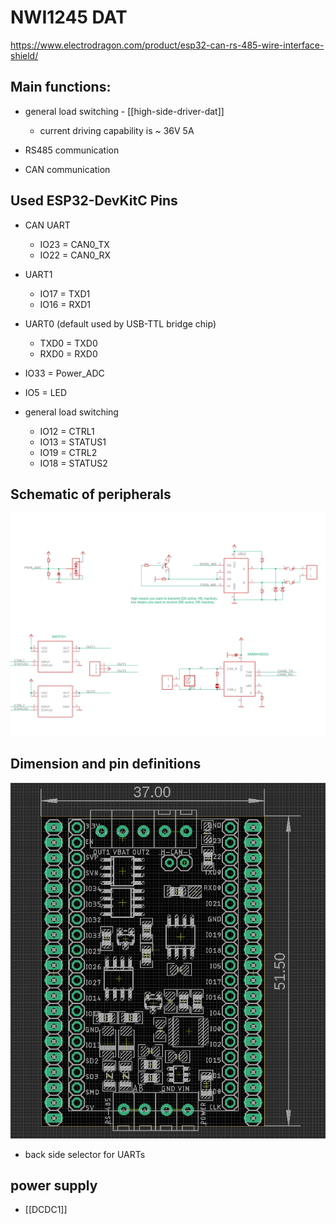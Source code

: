 
# NWI1245 DAT

https://www.electrodragon.com/product/esp32-can-rs-485-wire-interface-shield/

## Main functions:
- general load switching - [[high-side-driver-dat]]
  - current driving capability is ~ 36V 5A

- RS485 communication
- CAN communication 

## Used ESP32-DevKitC Pins

- CAN UART
  - IO23 = CAN0_TX
  - IO22 = CAN0_RX

- UART1
  - IO17 = TXD1 
  - IO16 = RXD1

- UART0 (default used by USB-TTL bridge chip)
  - TXD0 = TXD0
  - RXD0 = RXD0 

- IO33 = Power_ADC
- IO5 = LED

- general load switching 
  - IO12 = CTRL1
  - IO13 = STATUS1
  - IO19 = CTRL2
  - IO18 = STATUS2




## Schematic of peripherals

![](NWI1245-2112-28-2022.jpg)

## Dimension and pin definitions 
![](53-04-16-30-01-2023.png)
- back side selector for UARTs



## power supply
- [[DCDC1]]
